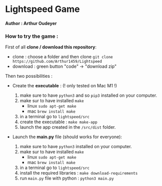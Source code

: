 # Lightspeed Game

#### Author : Arthur Oudeyer

### How to try the game :

First of all **clone / download this repository**:
- clone : choose a folder and then clone `git clone https://github.com/Arthur1459/Lightspeed` 
- download : green button "code" -> "download zip"

Then two possibilities :

- Create the **executable** : (! only tested on Mac M1 !)
  1. make sure to have `python3` and so `pip3` installed on your computer.
  2. make sur to have installed `make` 
     - linux `sudo apt-get make`
     - mac `brew install make`
  3. in a terminal go to  `lightspeed/src`
  4. create the executable : ``make make-app``
  5. launch the app created in the `/src/dist` folder.


- Launch the **main.py** file (should works for everyone):
  1. make sure to have `python3` installed on your computer.
  2. make sur to have installed `make` 
     - linux `sudo apt-get make`
     - mac `brew install make`
  3. in a terminal go to  `lightspeed/src`
  4. install the required libraries : `make download-requirements`
  5. run `main.py` file with python : `python3 main.py`